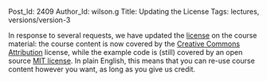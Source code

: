 Post_Id: 2409
Author_Id: wilson.g
Title: Updating the License
Tags: lectures, versions/version-3

<p>In response to several requests, we have updated the <a href="/license.html">license</a> on the course material: the course content is now covered by the <a href="http://creativecommons.org/licenses/by/3.0/">Creative Commons Attribution</a> license, while the example code is (still) covered by an open source <a href="http://opensource.org/licenses/mit-license.html">MIT license</a>.  In plain English, this means that you can re-use course content however you want, as long as you give us credit.</p>
